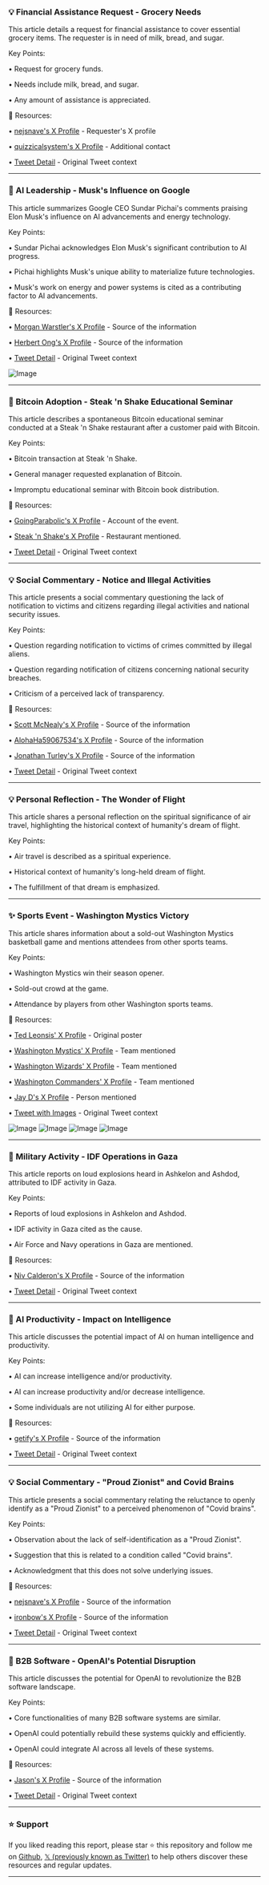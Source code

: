 ### 💡 Financial Assistance Request - Grocery Needs

This article details a request for financial assistance to cover essential grocery items.  The requester is in need of milk, bread, and sugar.

Key Points:

• Request for grocery funds.


• Needs include milk, bread, and sugar.


• Any amount of assistance is appreciated.


🔗 Resources:

• [nejsnave's X Profile](https://x.com/nejsnave) -  Requester's X profile


• [quizzicalsystem's X Profile](https://x.com/quizzicalsystem) -  Additional contact


• [Tweet Detail](https://x.com/quizzicalsystem/status/1923573114685788274) -  Original Tweet context


---

### 🤖 AI Leadership - Musk's Influence on Google

This article summarizes Google CEO Sundar Pichai's comments praising Elon Musk's influence on AI advancements and energy technology.

Key Points:

• Sundar Pichai acknowledges Elon Musk's significant contribution to AI progress.


•  Pichai highlights Musk's unique ability to materialize future technologies.


• Musk's work on energy and power systems is cited as a contributing factor to AI advancements.



🔗 Resources:

• [Morgan Warstler's X Profile](https://x.com/morganwarstler) -  Source of the information


• [Herbert Ong's X Profile](https://x.com/herbertong) - Source of the information


• [Tweet Detail](https://x.com/herbertong/status/1923491058912198816) -  Original Tweet context


![Image](https://pbs.twimg.com/amplify_video_thumb/1923490496309231618/img/vNYravjb4OB2LNF8.jpg)


---

### 🚀 Bitcoin Adoption - Steak 'n Shake Educational Seminar

This article describes a spontaneous Bitcoin educational seminar conducted at a Steak 'n Shake restaurant after a customer paid with Bitcoin.

Key Points:

• Bitcoin transaction at Steak 'n Shake.


• General manager requested explanation of Bitcoin.


• Impromptu educational seminar with Bitcoin book distribution.


🔗 Resources:

• [GoingParabolic's X Profile](https://x.com/GoingParabolic) -  Account of the event.


• [Steak 'n Shake's X Profile](https://x.com/SteaknShake) -  Restaurant mentioned.


• [Tweet Detail](https://x.com/GoingParabolic/status/1923566303958253901) -  Original Tweet context


---

### 💡 Social Commentary - Notice and Illegal Activities

This article presents a social commentary questioning the lack of notification to victims and citizens regarding illegal activities and national security issues.

Key Points:

• Question regarding notification to victims of crimes committed by illegal aliens.


• Question regarding notification of citizens concerning national security breaches.


• Criticism of a perceived lack of transparency.


🔗 Resources:

• [Scott McNealy's X Profile](https://x.com/scottmcnealy) -  Source of the information


• [AlohaHa59067534's X Profile](https://x.com/AlohaHa59067534) -  Source of the information


• [Jonathan Turley's X Profile](https://x.com/JonathanTurley) -  Source of the information


• [Tweet Detail](https://x.com/AlohaHa59067534/status/1923507762748649794) -  Original Tweet context


---

### 💡 Personal Reflection - The Wonder of Flight

This article shares a personal reflection on the spiritual significance of air travel, highlighting the historical context of humanity's dream of flight.

Key Points:

• Air travel is described as a spiritual experience.


• Historical context of humanity's long-held dream of flight.


• The fulfillment of that dream is emphasized.



---

### ✨ Sports Event - Washington Mystics Victory

This article shares information about a sold-out Washington Mystics basketball game and mentions attendees from other sports teams.

Key Points:

• Washington Mystics win their season opener.


• Sold-out crowd at the game.


• Attendance by players from other Washington sports teams.



🔗 Resources:

• [Ted Leonsis' X Profile](https://x.com/TedLeonsis) -  Original poster


• [Washington Mystics' X Profile](https://x.com/WashMystics) -  Team mentioned


• [Washington Wizards' X Profile](https://x.com/WashWizards) -  Team mentioned


• [Washington Commanders' X Profile](https://x.com/Commanders) -  Team mentioned


• [Jay D's X Profile](https://x.com/JayD__5) -  Person mentioned


• [Tweet with Images](https://x.com/TedLeonsis/status/1923564992508432630) -  Original Tweet context



![Image](https://pbs.twimg.com/media/GrHf4TDXgAAOilB?format=jpg&name=360x360)
![Image](https://pbs.twimg.com/media/GrHf4SwXgAARJVC?format=jpg&name=360x360)
![Image](https://pbs.twimg.com/media/GrHf4SHWcAAvqum?format=jpg&name=small)
![Image](https://pbs.twimg.com/media/GrHf8ZIXsAAIv0P?format=jpg&name=small)

---

### 🤖 Military Activity - IDF Operations in Gaza

This article reports on loud explosions heard in Ashkelon and Ashdod, attributed to IDF activity in Gaza.

Key Points:

• Reports of loud explosions in Ashkelon and Ashdod.


• IDF activity in Gaza cited as the cause.


•  Air Force and Navy operations in Gaza are mentioned.



🔗 Resources:

• [Niv Calderon's X Profile](https://x.com/nivcalderon) -  Source of the information


• [Tweet Detail](https://x.com/nivcalderon/status/1923558646169932205) -  Original Tweet context


---

### 🤖 AI Productivity - Impact on Intelligence

This article discusses the potential impact of AI on human intelligence and productivity.

Key Points:

• AI can increase intelligence and/or productivity.


• AI can increase productivity and/or decrease intelligence.


• Some individuals are not utilizing AI for either purpose.



🔗 Resources:

• [getify's X Profile](https://x.com/getifyX) -  Source of the information


• [Tweet Detail](https://x.com/getifyX/status/1923558243495825737) -  Original Tweet context


---

### 💡 Social Commentary -  "Proud Zionist" and Covid Brains

This article presents a social commentary relating the reluctance to openly identify as a "Proud Zionist" to a perceived phenomenon of "Covid brains".


Key Points:

• Observation about the lack of self-identification as a "Proud Zionist".


• Suggestion that this is related to a condition called "Covid brains".


• Acknowledgment that this does not solve underlying issues.



🔗 Resources:

• [nejsnave's X Profile](https://x.com/nejsnave) -  Source of the information


• [ironbow's X Profile](https://x.com/ironbow) -  Source of the information


• [Tweet Detail](https://x.com/ironbow/status/1923551638318358815) -  Original Tweet context



---

### 🤖 B2B Software - OpenAI's Potential Disruption

This article discusses the potential for OpenAI to revolutionize the B2B software landscape.

Key Points:

• Core functionalities of many B2B software systems are similar.


• OpenAI could potentially rebuild these systems quickly and efficiently.


•  OpenAI could integrate AI across all levels of these systems.



🔗 Resources:

• [Jason's X Profile](https://x.com/jasonlk) -  Source of the information


• [Tweet Detail](https://x.com/jasonlk/status/1923555581924868472) -  Original Tweet context


---

### ⭐️ Support

If you liked reading this report, please star ⭐️ this repository and follow me on [Github](https://github.com/Drix10), [𝕏 (previously known as Twitter)](https://x.com/DRIX_10_) to help others discover these resources and regular updates.

---